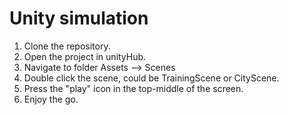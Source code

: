# Unity simulation

1. Clone the repository.
2. Open the project in unityHub.
3. Navigate to folder Assets --> Scenes
4. Double click the scene, could be TrainingScene or CityScene.
5. Press the "play" icon in the top-middle of the screen.
6. Enjoy the go.
